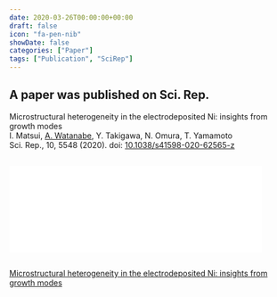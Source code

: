 ```yaml
---
date: 2020-03-26T00:00:00+00:00
draft: false
icon: "fa-pen-nib"
showDate: false
categories: ["Paper"]
tags: ["Publication", "SciRep"]
---
```


## A paper was published on Sci. Rep.

Microstructural heterogeneity in the electrodeposited Ni: insights from growth modes  
    I. Matsui, <u>A. Watanabe</u>, Y. Takigawa, N. Omura, T. Yamamoto  
    Sci. Rep., 10, 5548 (2020).
    doi: [10.1038/s41598-020-62565-z](https://doi.org/10.1038/s41598-020-62565-z)

<iframe class="hatenablogcard" style="width:90%;height:155px;margin:15px 0;max-width:680px;" title="Microstructural heterogeneity in the electrodeposited Ni: insights from growth modes" src="/blogCard/2003-SciRep.html" frameborder="0" scrolling="no"></iframe>

<script type="text/javascript" src="//cdn.plu.mx/widget-summary.js"></script>
<a href="https://plu.mx/plum/a/?doi=10.1038%2Fs41598-020-62565-z" data-orientation="vertical" data-hide-print="true" class="plumx-summary" data-site="plum" data-hide-when-empty="true">Microstructural heterogeneity in the electrodeposited Ni: insights from growth modes</a>